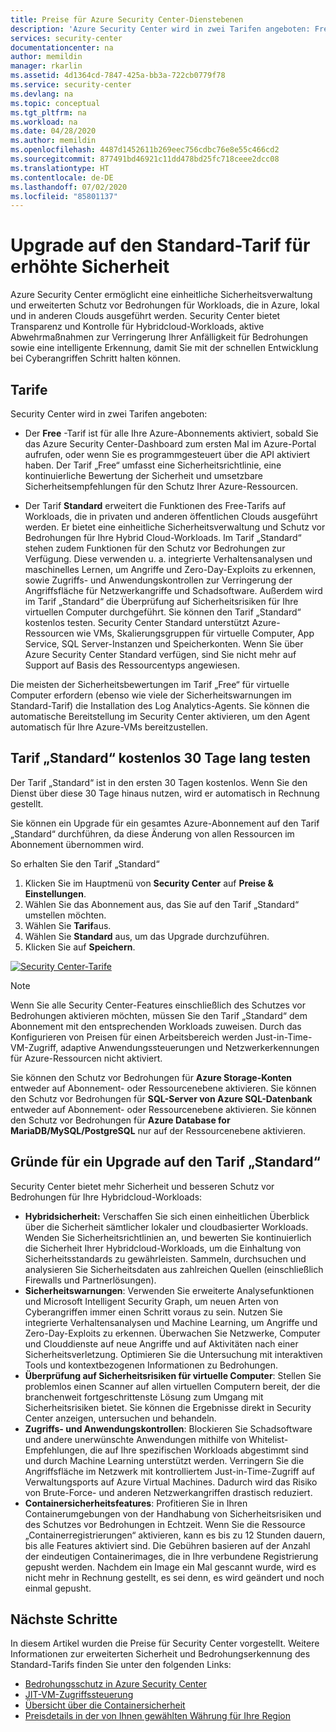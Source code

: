 ```yaml
---
title: Preise für Azure Security Center-Dienstebenen
description: 'Azure Security Center wird in zwei Tarifen angeboten: Free und Standard. Auf dieser Seite erfahren Sie, wie Sie von Free auf Standard upgraden.'
services: security-center
documentationcenter: na
author: memildin
manager: rkarlin
ms.assetid: 4d1364cd-7847-425a-bb3a-722cb0779f78
ms.service: security-center
ms.devlang: na
ms.topic: conceptual
ms.tgt_pltfrm: na
ms.workload: na
ms.date: 04/28/2020
ms.author: memildin
ms.openlocfilehash: 4487d1452611b269eec756cdbc76e8e55c466cd2
ms.sourcegitcommit: 877491bd46921c11dd478bd25fc718ceee2dcc08
ms.translationtype: HT
ms.contentlocale: de-DE
ms.lasthandoff: 07/02/2020
ms.locfileid: "85801137"
---
```

# <a name="upgrade-to-standard-tier-for-enhanced-security"></a>Upgrade auf den Standard-Tarif für erhöhte Sicherheit

Azure Security Center ermöglicht eine einheitliche Sicherheitsverwaltung und erweiterten Schutz vor Bedrohungen für Workloads, die in Azure, lokal und in anderen Clouds ausgeführt werden. Security Center bietet Transparenz und Kontrolle für Hybridcloud-Workloads, aktive Abwehrmaßnahmen zur Verringerung Ihrer Anfälligkeit für Bedrohungen sowie eine intelligente Erkennung, damit Sie mit der schnellen Entwicklung bei Cyberangriffen Schritt halten können.

## <a name="pricing-tiers"></a>Tarife
Security Center wird in zwei Tarifen angeboten:

- Der **Free** -Tarif ist für alle Ihre Azure-Abonnements aktiviert, sobald Sie das Azure Security Center-Dashboard zum ersten Mal im Azure-Portal aufrufen, oder wenn Sie es programmgesteuert über die API aktiviert haben. Der Tarif „Free“ umfasst eine Sicherheitsrichtlinie, eine kontinuierliche Bewertung der Sicherheit und umsetzbare Sicherheitsempfehlungen für den Schutz Ihrer Azure-Ressourcen.

- Der Tarif **Standard** erweitert die Funktionen des Free-Tarifs auf Workloads, die in privaten und anderen öffentlichen Clouds ausgeführt werden. Er bietet eine einheitliche Sicherheitsverwaltung und Schutz vor Bedrohungen für Ihre Hybrid Cloud-Workloads. Im Tarif „Standard“ stehen zudem Funktionen für den Schutz vor Bedrohungen zur Verfügung. Diese verwenden u. a. integrierte Verhaltensanalysen und maschinelles Lernen, um Angriffe und Zero-Day-Exploits zu erkennen, sowie Zugriffs- und Anwendungskontrollen zur Verringerung der Angriffsfläche für Netzwerkangriffe und Schadsoftware. Außerdem wird im Tarif „Standard“ die Überprüfung auf Sicherheitsrisiken für Ihre virtuellen Computer durchgeführt. Sie können den Tarif „Standard“ kostenlos testen. Security Center Standard unterstützt Azure-Ressourcen wie VMs, Skalierungsgruppen für virtuelle Computer, App Service, SQL Server-Instanzen und Speicherkonten. Wenn Sie über Azure Security Center Standard verfügen, sind Sie nicht mehr auf Support auf Basis des Ressourcentyps angewiesen. 

Die meisten der Sicherheitsbewertungen im Tarif „Free“ für virtuelle Computer erfordern (ebenso wie viele der Sicherheitswarnungen im Standard-Tarif) die Installation des Log Analytics-Agents. Sie können die automatische Bereitstellung im Security Center aktivieren, um den Agent automatisch für Ihre Azure-VMs bereitzustellen.

## <a name="try-standard-tier-free-for-30-days"></a>Tarif „Standard“ kostenlos 30 Tage lang testen
Der Tarif „Standard“ ist in den ersten 30 Tagen kostenlos. Wenn Sie den Dienst über diese 30 Tage hinaus nutzen, wird er automatisch in Rechnung gestellt.

Sie können ein Upgrade für ein gesamtes Azure-Abonnement auf den Tarif „Standard“ durchführen, da diese Änderung von allen Ressourcen im Abonnement übernommen wird.

So erhalten Sie den Tarif „Standard“

1. Klicken Sie im Hauptmenü von **Security Center** auf **Preise & Einstellungen**.
2. Wählen Sie das Abonnement aus, das Sie auf den Tarif „Standard“ umstellen möchten.
3. Wählen Sie **Tarif**aus.
4. Wählen Sie **Standard** aus, um das Upgrade durchzuführen.
5. Klicken Sie auf **Speichern**.

[![Security Center-Tarife](media/security-center-pricing/pricing-tier-page.png)](media/security-center-pricing/pricing-tier-page.png#lightbox)

> [!NOTE]
> Wenn Sie alle Security Center-Features einschließlich des Schutzes vor Bedrohungen aktivieren möchten, müssen Sie den Tarif „Standard“ dem Abonnement mit den entsprechenden Workloads zuweisen. Durch das Konfigurieren von Preisen für einen Arbeitsbereich werden Just-in-Time-VM-Zugriff, adaptive Anwendungssteuerungen und Netzwerkerkennungen für Azure-Ressourcen nicht aktiviert. 
>
> Sie können den Schutz vor Bedrohungen für **Azure Storage-Konten** entweder auf Abonnement- oder Ressourcenebene aktivieren.
> Sie können den Schutz vor Bedrohungen für **SQL-Server von Azure SQL-Datenbank** entweder auf Abonnement- oder Ressourcenebene aktivieren.
> Sie können den Schutz vor Bedrohungen für **Azure Database for MariaDB/MySQL/PostgreSQL** nur auf der Ressourcenebene aktivieren.


## <a name="why-upgrade-to-standard"></a>Gründe für ein Upgrade auf den Tarif „Standard“
Security Center bietet mehr Sicherheit und besseren Schutz vor Bedrohungen für Ihre Hybridcloud-Workloads:

- **Hybridsicherheit:** Verschaffen Sie sich einen einheitlichen Überblick über die Sicherheit sämtlicher lokaler und cloudbasierter Workloads. Wenden Sie Sicherheitsrichtlinien an, und bewerten Sie kontinuierlich die Sicherheit Ihrer Hybridcloud-Workloads, um die Einhaltung von Sicherheitsstandards zu gewährleisten. Sammeln, durchsuchen und analysieren Sie Sicherheitsdaten aus zahlreichen Quellen (einschließlich Firewalls und Partnerlösungen).
- **Sicherheitswarnungen**: Verwenden Sie erweiterte Analysefunktionen und Microsoft Intelligent Security Graph, um neuen Arten von Cyberangriffen immer einen Schritt voraus zu sein. Nutzen Sie integrierte Verhaltensanalysen und Machine Learning, um Angriffe und Zero-Day-Exploits zu erkennen. Überwachen Sie Netzwerke, Computer und Clouddienste auf neue Angriffe und auf Aktivitäten nach einer Sicherheitsverletzung. Optimieren Sie die Untersuchung mit interaktiven Tools und kontextbezogenen Informationen zu Bedrohungen.
- **Überprüfung auf Sicherheitsrisiken für virtuelle Computer**: Stellen Sie problemlos einen Scanner auf allen virtuellen Computern bereit, der die branchenweit fortgeschrittenste Lösung zum Umgang mit Sicherheitsrisiken bietet. Sie können die Ergebnisse direkt in Security Center anzeigen, untersuchen und behandeln. 
- **Zugriffs- und Anwendungskontrollen**: Blockieren Sie Schadsoftware und andere unerwünschte Anwendungen mithilfe von Whitelist-Empfehlungen, die auf Ihre spezifischen Workloads abgestimmt sind und durch Machine Learning unterstützt werden. Verringern Sie die Angriffsfläche im Netzwerk mit kontrolliertem Just-in-Time-Zugriff auf Verwaltungsports auf Azure Virtual Machines. Dadurch wird das Risiko von Brute-Force- und anderen Netzwerkangriffen drastisch reduziert.
- **Containersicherheitsfeatures**: Profitieren Sie in Ihren Containerumgebungen von der Handhabung von Sicherheitsrisiken und des Schutzes vor Bedrohungen in Echtzeit. Wenn Sie die Ressource „Containerregistrierungen“ aktivieren, kann es bis zu 12 Stunden dauern, bis alle Features aktiviert sind. Die Gebühren basieren auf der Anzahl der eindeutigen Containerimages, die in Ihre verbundene Registrierung gepusht werden. Nachdem ein Image ein Mal gescannt wurde, wird es nicht mehr in Rechnung gestellt, es sei denn, es wird geändert und noch einmal gepusht. 




## <a name="next-steps"></a>Nächste Schritte
In diesem Artikel wurden die Preise für Security Center vorgestellt. Weitere Informationen zur erweiterten Sicherheit und Bedrohungserkennung des Standard-Tarifs finden Sie unter den folgenden Links:

- [Bedrohungsschutz in Azure Security Center](threat-protection.md)
- [JIT-VM-Zugriffssteuerung](security-center-just-in-time.md)
- [Übersicht über die Containersicherheit](container-security.md)
- [Preisdetails in der von Ihnen gewählten Währung für Ihre Region](https://azure.microsoft.com/pricing/details/security-center/)